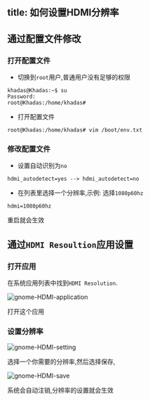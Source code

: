 title: 如何设置HDMI分辨率
---

## 通过配置文件修改

### 打开配置文件

* 切换到`root`用户,普通用户没有足够的权限

```shell
khadas@Khadas:~$ su
Password:
root@Khadas:/home/khadas#
```

* 打开配置文件

```shell
root@Khadas:/home/khadas# vim /boot/env.txt
```

### 修改配置文件

* 设置自动识别为`no`

```shell
hdmi_autodetect=yes --> hdmi_autodetect=no
```

* 在列表里选择一个分辨率,示例: 选择`1080p60hz`

```shell
hdmi=1080p60hz
```

重启就会生效

## 通过`HDMI Resoultion`应用设置

### 打开应用

在系统应用列表中找到`HDMI Resolution`.

![gnome-HDMI-application](/images/vim3/gnome-HDMI-application.png)

打开这个应用

### 设置分辨率

![gnome-HDMI-setting](/images/vim3/gnome-HDMI-setting.png)

选择一个你需要的分辨率,然后选择保存,

![gnome-HDMI-save](/images/vim3/gnome-HDMI-save.png)

系统会自动注销,分辨率的设置就会生效

